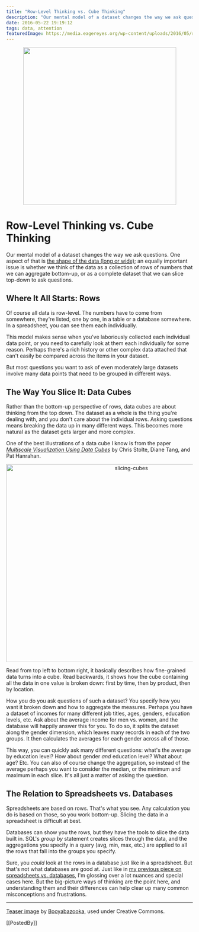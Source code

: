 ```yaml
---
title: "Row-Level Thinking vs. Cube Thinking"
description: "Our mental model of a dataset changes the way we ask questions. One aspect of that is the shape of the data (long or wide); an equally important issue is whether we think of the data as a collection of rows of numbers that we can aggregate bottom-up, or as a complete dataset that we can slice top-down to ask questions."
date: 2016-05-22 19:19:12
tags: data, attention
featuredImage: https://media.eagereyes.org/wp-content/uploads/2016/05/rubik_cube.png
---
```


<p align="center"><img src="https://media.eagereyes.org/wp-content/uploads/2016/05/rubik_cube.png" width="413" height="425" /></p>

# Row-Level Thinking vs. Cube Thinking

Our mental model of a dataset changes the way we ask questions. One aspect of that is <a href="/basics/spreadsheet-thinking-vs-database-thinking">the shape of the data (long or wide)</a>; an equally important issue is whether we think of the data as a collection of rows of numbers that we can aggregate bottom-up, or as a complete dataset that we can slice top-down to ask questions.

## Where It All Starts: Rows

Of course all data is row-level. The numbers have to come from somewhere, they're listed, one by one, in a table or a database somewhere. In a spreadsheet, you can see them each individually.

This model makes sense when you've laboriously collected each individual data point, or you need to carefully look at them each individually for some reason. Perhaps there's a rich history or other complex data attached that can't easily be compared across the items in your dataset.

But most questions you want to ask of even moderately large datasets involve many data points that need to be grouped in different ways.

## The Way You Slice It: Data Cubes

Rather than the bottom-up perspective of rows, data cubes are about thinking from the top down. The dataset as a whole is the thing you're dealing with, and you don't care about the individual rows. Asking questions means breaking the data up in many different ways. This becomes more natural as the dataset gets larger and more complex.

One of the best illustrations of a data cube I know is from the paper <a href="http://graphics.stanford.edu/papers/pan_zoom/"><em>Multiscale Visualization Using Data Cubes</em></a> by Chris Stolte, Diane Tang, and Pat Hanrahan.

<p align="center"><img class="aligncenter size-medium wp-image-9291" src="https://media.eagereyes.org/wp-content/uploads/2016/05/slicing-cubes.png" alt="slicing-cubes" width="660" height="534" /></p>

Read from top left to bottom right, it basically describes how fine-grained data turns into a cube. Read backwards, it shows how the cube containing all the data in one value is broken down: first by time, then by product, then by location.

How you do you ask questions of such a dataset? You specify how you want it broken down and how to aggregate the measures. Perhaps you have a dataset of incomes for many different job titles, ages, genders, education levels, etc. Ask about the average income for men vs. women, and the database will happily answer this for you. To do so, it splits the dataset along the gender dimension, which leaves many records in each of the two groups. It then calculates the averages for each gender across all of those.

This way, you can quickly ask many different questions: what's the average by education level? How about gender <em>and</em> education level? What about age? Etc. You can also of course change the aggregation, so instead of the average perhaps you want to consider the median, or the minimum and maximum in each slice. It's all just a matter of asking the question.

## The Relation to Spreadsheets vs. Databases

Spreadsheets are based on rows. That's what you see. Any calculation you do is based on those, so you work bottom-up. Slicing the data in a spreadsheet is difficult at best.

Databases can show you the rows, but they have the tools to slice the data built in. SQL's <em>group by</em> statement creates slices through the data, and the aggregations you specify in a query (avg, min, max, etc.) are applied to all the rows that fall into the groups you specify.

Sure, you <em>could</em> look at the rows in a database just like in a spreadsheet. But that's not what databases are good at. Just like in <a href="/basics/spreadsheet-thinking-vs-database-thinking">my previous piece on spreadsheets vs. databases</a>, I'm glossing over a lot nuances and special cases here. But the big-picture ways of thinking are the point here, and understanding them and their differences can help clear up many common misconceptions and frustrations.

<hr />

<a href="https://commons.wikimedia.org/wiki/File:Rubik%27s_cube.svg">Teaser image</a> by <a title="User:Booyabazooka" href="https://commons.wikimedia.org/wiki/User:Booyabazooka">Booyabazooka</a>, used under Creative Commons.

[[PostedBy]]

